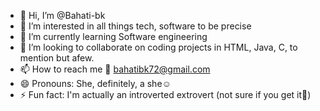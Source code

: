- 👋 Hi, I’m @Bahati-bk
- 👀 I’m interested in all things tech, software to be precise 
- 🌱 I’m currently learning Software engineering 
- 💞️ I’m looking to collaborate on coding projects in HTML, Java, C, to mention but afew.
- 📫 How to reach me  📨 bahatibk72@gmail.com
- 😄 Pronouns: She, definitely, a she☺️
- ⚡ Fun fact: I'm actually an introverted extrovert (not sure if you get it🤔)

<!---
Bahati-bk/Bahati-bk is a ✨ special ✨ repository because its `README.md` (this file) appears on your GitHub profile.
You can click the Preview link to take a look at your changes.
--->
